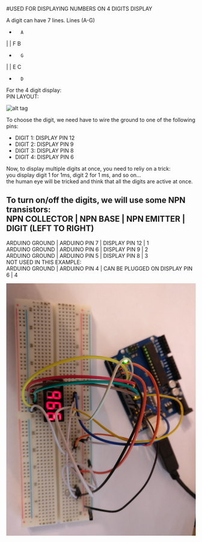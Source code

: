 #USED FOR DISPLAYING NUMBERS ON 4 DIGITS DISPLAY  
  
A digit can have 7 lines. Lines (A-G)  
  -       A  
 | |     F B  
  -       G  
 | |     E C  
  -       D  
  
For the 4 digit display:  
PIN LAYOUT:   

![alt tag](https://github.com/goguprogramatoru/arduino/blob/master/display_4_digits/pics/digit.png)
  
To choose the digit, we need have to wire the ground to one of the following pins:  
* DIGIT 1: DISPLAY PIN 12  
* DIGIT 2: DISPLAY PIN 9  
* DIGIT 3: DISPLAY PIN 8  
* DIGIT 4: DISPLAY PIN 6  
  
Now, to display multiple digits at once, you need to reliy on a trick:   
you display digit 1 for 1ms, digit 2 for 1 ms, and so on...  
the human eye will be tricked and think that all the digits are active at once.   

To turn on/off the digits, we will use some NPN transistors:   
NPN COLLECTOR  | NPN BASE      | NPN EMITTER                     | DIGIT (LEFT TO RIGHT)  
----------------------------------------------------------------------------------------  
ARDUINO GROUND | ARDUINO PIN 7 | DISPLAY PIN 12                  | 1  
ARDUINO GROUND | ARDUINO PIN 6 | DISPLAY PIN 9                   | 2  
ARDUINO GROUND | ARDUINO PIN 5 | DISPLAY PIN 8                   | 3  
NOT USED IN THIS EXAMPLE:   
ARDUINO GROUND | ARDUINO PIN 4 | CAN BE PLUGGED ON DISPLAY PIN 6 | 4  

![alt tag](https://github.com/goguprogramatoru/arduino/blob/master/display_4_digits/pics/schema.jpg)
